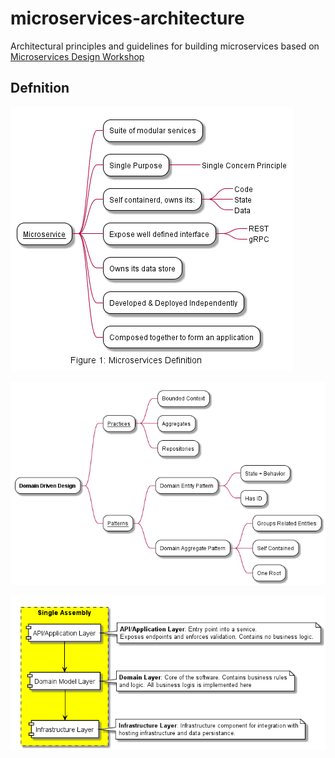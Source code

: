 # microservices-architecture
Architectural principles and guidelines for building microservices based on [Microservices Design Workshop](https://www.youtube.com/watch?v=jMDufMYAsmw&list=WL&index=2&t=0s)

## Defnition

![Microservices definition](/resources/microservices-definition.png)

![Domain Driven Design Patterns](/resources/ddd-patterns.png)

![Microservice base components](/resources/microservice-design.png)
